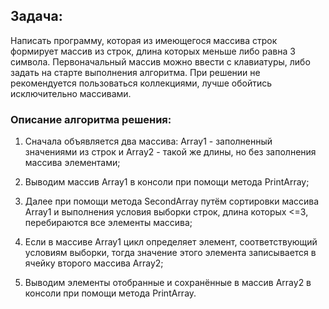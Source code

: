 ## Задача:

Написать программу, которая из имеющегося массива строк формирует массив из строк, длина которых меньше либо равна 3 символа. Первоначальный массив можно ввести с клавиатуры, либо задать на старте выполнения алгоритма. При решении не рекомендуется пользоваться коллекциями, лучше обойтись исключительно массивами.

### Описание алгоритма решения:

1) Сначала объявляется два массива: Array1 - заполненный значениями из строк и Array2 - такой же длины, но без заполнения массива элементами;

2) Выводим массив Array1 в консоли при помощи метода PrintArray;

3) Далее при помощи метода SecondArray путём сортировки массива Array1 и выполнения условия выборки строк, длина которых <=3, перебираются все элементы массива;

4) Если в массиве Array1 цикл определяет элемент, соответствующий условиям выборки, тогда значение этого элемента записывается в ячейку второго массива Array2;

5) Выводим элементы отобранные и сохранённые в массив Array2 в консоли при помощи метода PrintArray.
